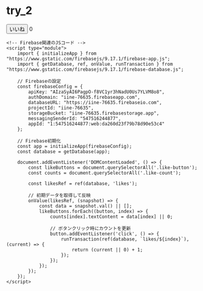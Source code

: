 # try_2

<!DOCTYPE html>
<html lang="en">
<head>
    <meta charset="UTF-8">
    <meta http-equiv="X-UA-Compatible" content="IE=edge">
    <meta name="viewport" content="width=device-width, initial-scale=1.0">
    <title>いいね機能</title>
    <style>
        .like-item {
            margin-bottom: 10px;
        }
    </style>
</head>
<body>
    <div class="like-container">
        <!-- 10個のいいねボタン -->
        <?php for ($i = 0; $i < 10; $i++) { ?>
        <div class="like-item">
            <button class="like-button" data-index="<?php echo $i; ?>">いいね</button>
            <span class="like-count">0</span>
        </div>
        <?php } ?>
    </div>

    <!-- Firebase関連のJSコード -->
    <script type="module">
        import { initializeApp } from "https://www.gstatic.com/firebasejs/9.17.1/firebase-app.js";
        import { getDatabase, ref, onValue, runTransaction } from "https://www.gstatic.com/firebasejs/9.17.1/firebase-database.js";

        // Firebaseの設定
        const firebaseConfig = {
            apiKey: "AIzaSyAI6PagpO-f8VC1yr3hNadU0Us7YLVM8o8",
            authDomain: "iine-76635.firebaseapp.com",
            databaseURL: "https://iine-76635.firebaseio.com",
            projectId: "iine-76635",
            storageBucket: "iine-76635.firebasestorage.app",
            messagingSenderId: "547516244877",
            appId: "1:547516244877:web:da260d23f79b78d90e53c4"
        };

        // Firebase初期化
        const app = initializeApp(firebaseConfig);
        const database = getDatabase(app);

        document.addEventListener('DOMContentLoaded', () => {
            const likeButtons = document.querySelectorAll('.like-button');
            const counts = document.querySelectorAll('.like-count');

            const likesRef = ref(database, 'likes');

            // 初期データを取得して反映
            onValue(likesRef, (snapshot) => {
                const data = snapshot.val() || [];
                likeButtons.forEach((button, index) => {
                    counts[index].textContent = data[index] || 0;

                    // ボタンクリック時にカウントを更新
                    button.addEventListener('click', () => {
                        runTransaction(ref(database, `likes/${index}`), (current) => {
                            return (current || 0) + 1;
                        });
                    });
                });
            });
        });
    </script>
</body>
</html>



